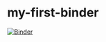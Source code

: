 # my-first-binder
[![Binder](https://mybinder.org/badge_logo.svg)](https://mybinder.org/v2/gh/E-LeLuan/my-first-binder/HEAD)

